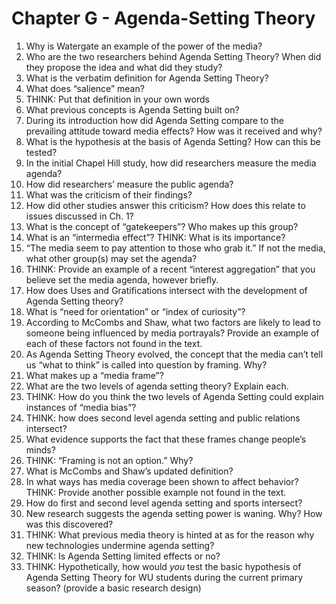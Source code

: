 # Chapter G - Agenda-Setting Theory
1.	Why is Watergate an example of the power of the media?
2.	Who are the two researchers behind Agenda Setting Theory? When did they propose the idea and what did they study?
3.	What is the verbatim definition for Agenda Setting Theory?
4.	What does “salience” mean?
5.	THINK: Put that definition in your own words
6.	What previous concepts is Agenda Setting built on?
7.	During its introduction how did Agenda Setting compare to the prevailing attitude toward media effects? How was it received and why?
8.	What is the hypothesis at the basis of Agenda Setting? How can this be tested?
9.	In the initial Chapel Hill study, how did researchers measure the media agenda?
10.	How did researchers’ measure the public agenda?
11.	What was the criticism of their findings?
12.	How did other studies answer this criticism? How does this relate to issues discussed in Ch. 1?
13.	What is the concept of “gatekeepers”? Who makes up this group?
14.	What is an “intermedia effect”? THINK: What is its importance?
15.	 “The media seem to pay attention to those who grab it.” If not the media, what other group(s) may set the agenda?
16.	THINK: Provide an example of a recent “interest aggregation” that you believe set the media agenda, however briefly.
17.	How does Uses and Gratifications intersect with the development of Agenda Setting theory?
18.	What is “need for orientation” or “index of curiosity”?
19.	According to McCombs and Shaw, what two factors are likely to lead to someone being influenced by media portrayals? Provide an example of each of these factors not found in the text. 
20.	As Agenda Setting Theory evolved, the concept that the media can’t tell us “what to think” is called into question by framing. Why?
21.	What makes up a “media frame”?
22.	What are the two levels of agenda setting theory? Explain each.
23.	THINK: How do you think the two levels of Agenda Setting could explain instances of “media bias”?
24.	THINK: how does second level agenda setting and public relations intersect?
25.	What evidence supports the fact that these frames change people’s minds?
26.	THINK: “Framing is not an option.” Why?
27.	What is McCombs and Shaw’s updated definition?
28.	In what ways has media coverage been shown to affect behavior? THINK: Provide another possible example not found in the text. 
29.	 How do first and second level agenda setting and sports intersect?
30.	New research suggests the agenda setting power is waning. Why? How was this discovered?
31.	THINK: What previous media theory is hinted at as for the reason why new technologies undermine agenda setting?
32.	THINK: Is Agenda Setting limited effects or no?
33.	THINK: Hypothetically, how would *you* test the basic hypothesis of Agenda Setting Theory for WU students during the current primary season? (provide a basic research design)
